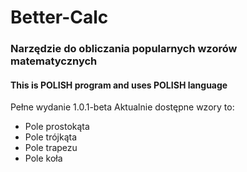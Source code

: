 # Better-Calc
### Narzędzie do obliczania popularnych wzorów matematycznych
#### This is **POLISH** program and uses **POLISH** language
Pełne wydanie 1.0.1-beta
Aktualnie dostępne wzory to:
- Pole prostokąta
- Pole trójkąta
- Pole trapezu
- Pole koła
